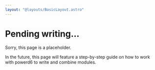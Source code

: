 ```yaml
---
layout: "@layouts/BasicLayout.astro"
---
```

<!-- TODO: Write this page -->

# Pending writing...

Sorry, this page is a placeholder.

In the future, this page will feature a step-by-step guide on how to work with powerd6 to write and combine modules.